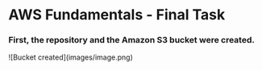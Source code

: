 <h1>AWS Fundamentals - Final Task</h1>
<h3>First, the repository and the Amazon S3 bucket were created.</h3>
![Bucket created](images/image.png)
